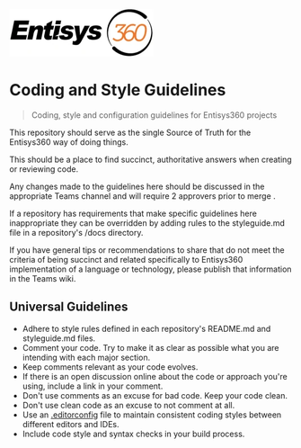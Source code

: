 ![Logo of the project](/docs/images/entisys360.webp "Entisys360")

# Coding and Style Guidelines
> Coding, style and configuration guidelines for Entisys360 projects

This repository should serve as the single Source of Truth for the Entisys360 
way of doing things.

This should be a place to find succinct, authoritative answers when creating or 
reviewing code.

Any changes made to the guidelines here should be discussed in the appropriate 
Teams channel and will require 2 approvers prior to merge .

If a repository has requirements that make specific guidelines here 
inappropriate they can be overridden by adding rules to the styleguide.md file 
in a repository's /docs directory.

If you have general tips or recommendations to share that do not meet the 
criteria of being succinct and related specifically to Entisys360 implementation 
of a language or technology, please publish that information in the Teams wiki.

## Universal Guidelines

* Adhere to style rules defined in each repository's README.md and styleguide.md 
files.
* Comment your code. Try to make it as clear as possible what you are intending 
with each major section.
* Keep comments relevant as your code evolves.
* If there is an open discussion online about the code or approach you're using, 
include a link in your comment.
* Don't use comments as an excuse for bad code. Keep your code clean.
* Don't use clean code as an excuse to not comment at all.
* Use an [.editorconfig](https://editorconfig.org "editorconfig") file to 
maintain consistent coding styles between different editors and IDEs.
* Include code style and syntax checks in your build process.
